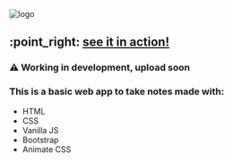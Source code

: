 
<img src="https://github.com/franncode/todo-webapp/blob/master/logo.png" alt="logo">

<h2>:point_right: <a href="http://franncode.github.io/noteMe">see it in action!</a></h2>


<h3>⚠️ Working in development, upload soon</h3>

<h3>This is a basic web app to take notes made with:</h3>
<ul>
  <li>HTML</li>
  <li>CSS</li>
  <li>Vanilla JS</li>
  <li>Bootstrap</li>
  <li>Animate CSS</li>
